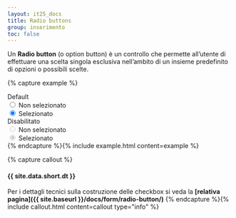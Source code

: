 ```yaml
---
layout: it25_docs
title: Radio buttons
group: inserimento
toc: false
---
```


Un **Radio button** (o option button) è un controllo che permette all’utente di effettuare una scelta singola esclusiva nell’ambito
di un insieme predefinito di opzioni o possibili scelte.

{% capture example %}
  <div class="row">
    <div class="col">
    <div>Default</div>
      <div class="form-check form-check-inline">
        <input name="gruppo1" type="radio" id="radio1">
        <label for="radio1">Non selezionato</label>
      </div>
      <div class="form-check form-check-inline">
        <input name="gruppo1" type="radio" id="radio2" checked>
        <label for="radio2">Selezionato</label>
      </div>
    </div>
    <div class="col">
      <div>Disabilitato</div>
      <div class="form-check form-check-inline">
        <input name="gruppo2" type="radio" id="radio1" disabled>
        <label for="radio1">Non selezionato</label>
      </div>
      <div class="form-check form-check-inline">
        <input name="gruppo2" type="radio" id="radio2" checked disabled>
        <label for="radio2">Selezionato</label>
      </div>
    </div>
  </div>
{% endcapture %}{% include example.html content=example %}


{% capture callout %}
#### {{ site.data.short.dt }}
Per i dettagli tecnici sulla costruzione delle checkbox si veda la **[relativa pagina]({{ site.baseurl }}/docs/form/radio-button/)**
{% endcapture %}{% include callout.html content=callout type="info" %}


